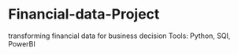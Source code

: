 # Financial-data-Project
transforming financial data for business decision
Tools: Python, SQl, PowerBI
